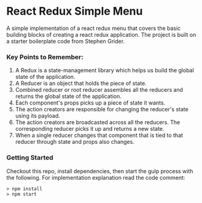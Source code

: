 # React Redux Simple Menu

A simple implementation of a react redux menu that covers the basic building blocks of creating a react redux application. The project is built on a starter boilerplate code from Stephen Grider.

### Key Points to Remember: 
1) A Redux is a state-management library which helps us build the global state of the application.
2) A Reducer is an object that holds the piece of state. 
3) Combined reducer or root reducer assembles all the reducers and returns the global state of the application.
4) Each component's props picks up a piece of state it wants.
5) The action creators are responsible for changing the reducer's state using its payload.
6) The action creators are broadcasted across all the reducers. The corresponding reducer picks it up and returns a new state.
7) When a single reducer changes that component that is tied to that reducer through state and props also changes.

### Getting Started

Checkout this repo, install dependencies, then start the gulp process with the following. For implementation explanation read the code comment:

```
> npm install
> npm start
```
